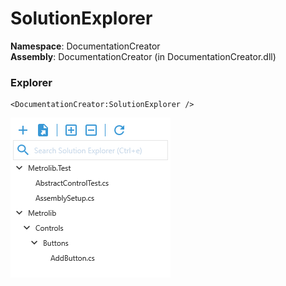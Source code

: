# SolutionExplorer  

**Namespace**: DocumentationCreator  
**Assembly**: DocumentationCreator (in DocumentationCreator.dll)  

### Explorer

```xaml
<DocumentationCreator:SolutionExplorer />
```
![Image of SolutionExplorer, Explorer](Explorer.png)

